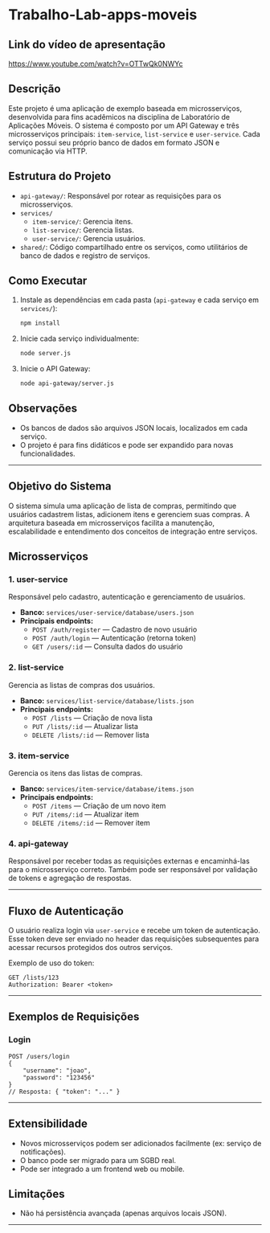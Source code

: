 # Trabalho-Lab-apps-moveis

## Link do vídeo de apresentação
https://www.youtube.com/watch?v=OTTwQk0NWYc

## Descrição

Este projeto é uma aplicação de exemplo baseada em microsserviços, desenvolvida para fins acadêmicos na disciplina de Laboratório de Aplicações Móveis. O sistema é composto por um API Gateway e três microsserviços principais: `item-service`, `list-service` e `user-service`. Cada serviço possui seu próprio banco de dados em formato JSON e comunicação via HTTP.

## Estrutura do Projeto

- `api-gateway/`: Responsável por rotear as requisições para os microsserviços.
- `services/`
  - `item-service/`: Gerencia itens.
  - `list-service/`: Gerencia listas.
  - `user-service/`: Gerencia usuários.
- `shared/`: Código compartilhado entre os serviços, como utilitários de banco de dados e registro de serviços.

## Como Executar

1. Instale as dependências em cada pasta (`api-gateway` e cada serviço em `services/`):
	```sh
	npm install
	```
2. Inicie cada serviço individualmente:
	```sh
	node server.js
	```
3. Inicie o API Gateway:
	```sh
	node api-gateway/server.js
	```

## Observações


- Os bancos de dados são arquivos JSON locais, localizados em cada serviço.
- O projeto é para fins didáticos e pode ser expandido para novas funcionalidades.

---

## Objetivo do Sistema

O sistema simula uma aplicação de lista de compras, permitindo que usuários cadastrem listas, adicionem itens e gerenciem suas compras. A arquitetura baseada em microsserviços facilita a manutenção, escalabilidade e entendimento dos conceitos de integração entre serviços.

## Microsserviços

### 1. user-service
Responsável pelo cadastro, autenticação e gerenciamento de usuários.

- **Banco:** `services/user-service/database/users.json`
- **Principais endpoints:**
	- `POST /auth/register` — Cadastro de novo usuário
	- `POST /auth/login` — Autenticação (retorna token)
	- `GET /users/:id` — Consulta dados do usuário

### 2. list-service
Gerencia as listas de compras dos usuários.

- **Banco:** `services/list-service/database/lists.json`
- **Principais endpoints:**
	- `POST /lists` — Criação de nova lista
	- `PUT /lists/:id` — Atualizar lista
	- `DELETE /lists/:id` — Remover lista

### 3. item-service
Gerencia os itens das listas de compras.

- **Banco:** `services/item-service/database/items.json`
- **Principais endpoints:**
	- `POST /items` — Criação de um novo item
	- `PUT /items/:id` — Atualizar item
	- `DELETE /items/:id` — Remover item

### 4. api-gateway
Responsável por receber todas as requisições externas e encaminhá-las para o microsserviço correto. Também pode ser responsável por validação de tokens e agregação de respostas.

---

## Fluxo de Autenticação

O usuário realiza login via `user-service` e recebe um token de autenticação. Esse token deve ser enviado no header das requisições subsequentes para acessar recursos protegidos dos outros serviços.

Exemplo de uso do token:
```http
GET /lists/123
Authorization: Bearer <token>
```

---

## Exemplos de Requisições

### Login
```http
POST /users/login
{
	"username": "joao",
	"password": "123456"
}
// Resposta: { "token": "..." }
```

---

## Extensibilidade

- Novos microsserviços podem ser adicionados facilmente (ex: serviço de notificações).
- O banco pode ser migrado para um SGBD real.
- Pode ser integrado a um frontend web ou mobile.

## Limitações

- Não há persistência avançada (apenas arquivos locais JSON).

---

